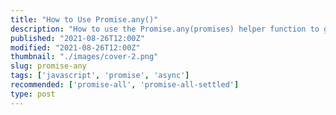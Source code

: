 ```yaml
---
title: "How to Use Promise.any()"
description: "How to use the Promise.any(promises) helper function to get the value of the first resolved promise from an array of promises."
published: "2021-08-26T12:00Z"
modified: "2021-08-26T12:00Z"
thumbnail: "./images/cover-2.png"
slug: promise-any
tags: ['javascript', 'promise', 'async']
recommended: ['promise-all', 'promise-all-settled']
type: post
---
```

